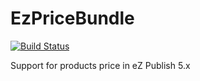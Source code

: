 EzPriceBundle
=============

[![Build Status](https://travis-ci.org/ezcommunity/EzPriceBundle.png)](https://travis-ci.org/ezcommunity/EzPriceBundle)

Support for products price in eZ Publish 5.x

